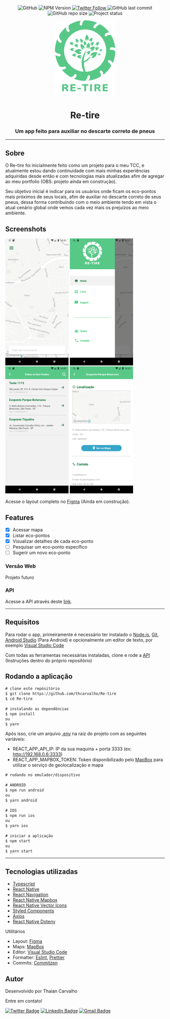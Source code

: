 <p align="center">
  <img alt="GitHub" src="https://img.shields.io/github/license/thcarvalho/Re-tire">
  <img alt="NPM Version" src="https://img.shields.io/badge/npm-6.14.8-red">
  <a href="https://twitter.com/thaian_carvalho">
    <img alt="Twitter Follow" src="https://img.shields.io/twitter/follow/thaian_carvalho?style=social">
  <a>    
  <img alt="GitHub last commit" src="https://img.shields.io/github/last-commit/thcarvalho/Re-tire">
  <img alt="GitHub repo size" src="https://img.shields.io/github/repo-size/thcarvalho/Re-tire">
  <img alt="Project status" src="https://img.shields.io/badge/status-development-blue">
</p>

<p align="center">
  <img alt="Logo" src="./github/assets/logo.png">
  <h1 align="center">Re-tire</h1>
  <h3 align="center">Um app feito para auxiliar no descarte correto de pneus</h3>
</p>


---

## Sobre

O Re-tire foi inicialmente feito como um projeto para o meu TCC, e atualmente estou dando continuidade com mais minhas experiências adquiridas desde então e com tecnologias mais atualizadas afim de agregar ao meu portfolio (OBS: projeto ainda em construção).

Seu objetivo inicial é indicar para os usuários onde ficam os eco-pontos mais próximos de seus locais, afim de auxiliar no descarte correto de seus pneus, dessa forma contribuindo com o meio ambiente tendo em vista o atual cenário global onde vemos cada vez mais os prejuizos ao meio ambiente.

## Screenshots

<img alt="map" src="./github/screenshots/map.png" width="200px">
<img alt="drawer" src="./github/screenshots/drawer.png" width="200px">
<img alt="list" src="./github/screenshots/list.png" width="200px">
<img alt="details" src="./github/screenshots/details.png" width="200px">

Acesse o layout completo no [Figma](https://www.figma.com/file/Ki4aM1OaqvQ5oJpsgcDpL5/Re-Tire-Mobile?node-id=0%3A1) (Ainda em construção).

## Features

- [x] Acessar mapa
- [x] Listar eco-pontos
- [x] Visualizar detalhes de cada eco-ponto
- [ ] Pesquisar um eco-ponto específico
- [ ] Sugerir um novo eco-ponto

### Versão Web

Projeto futuro

### API

Acesse a API através deste [link](https://github.com/thcarvalho/api-retire).

---

## Requisitos

Para rodar o app, primeiramente é necessário ter instalado o [Node.js](https://nodejs.org/en/), [Git](https://git-scm.com/), [Android Studio](https://developer.android.com/studio) (Para Android) e opcionalmente um editor de texto, por exemplo [Visual Studio Code](https://code.visualstudio.com/)

Com todas as ferramentas necessárias instaladas, clone e rode a [API](https://github.com/thcarvalho/api-retire) (Instruções dentro do próprio repositório)


## Rodando a aplicação

```
# clone este repósitório
$ git clone https://github.com/thcarvalho/Re-tire
$ cd Re-tire

# instalando as dependências
$ npm install
ou
$ yarn

```

Após isso, crie um arquivo [.env](https://www.npmjs.com/package/dotenv) na raiz do projeto com as seguintes variáveis:

- REACT_APP_API_IP: IP da sua maquina + porta 3333 (ex: http://192.168.0.6:3333)
- REACT_APP_MAPBOX_TOKEN: Token disponibilizado pelo [MapBox](https://www.mapbox.com/) para utilizar o serviço de geolocalização e mapa

```
# rodando no emulador/dispositivo

# ANDROID
$ npm run android 
ou
$ yarn android

# IOS
$ npm run ios 
ou
$ yarn ios

# iniciar a aplicação
$ npm start
ou
$ yarn start
```

---

## Tecnologias utilizadas

- [Typescript](https://www.typescriptlang.org/)
- [React Native](https://reactnative.dev/)
- [React Navigation](https://reactnavigation.org/)
- [React Native Mapbox](https://github.com/react-native-mapbox-gl/maps)
- [React Native Vector Icons](https://github.com/oblador/react-native-vector-icons)
- [Styled Components](https://styled-components.com/)
- [Axios](https://github.com/axios/axios)
- [React Native Dotenv](https://www.npmjs.com/package/react-native-dotenv)

Utilitários

- Layout: [Figma](https://www.figma.com/)
- Maps: [MapBox](https://www.mapbox.com/)
- Editor: [Visual Studio Code](https://code.visualstudio.com/)
- Formatter: [Eslint](https://eslint.org/), [Prettier](https://prettier.io/)
- Commits: [Commitzen](https://github.com/commitizen/cz-cli)

## Autor

Desenvolvido por Thaian Carvalho

Entre em contato!

[![Twitter Badge](https://img.shields.io/badge/-@thaian_carvalho-1ca0f1?style=flat-square&labelColor=1ca0f1&logo=twitter&logoColor=white&link=https://twitter.com/thaian_carvalho)](https://twitter.com/thaian_carvalho) 
[![Linkedin Badge](https://img.shields.io/badge/-Thaian-blue?style=flat-square&logo=Linkedin&logoColor=white&link=https://www.linkedin.com/in/thaian-carvalho-033753178/)](https://www.linkedin.com/in/thaian-carvalho-033753178/) 
[![Gmail Badge](https://img.shields.io/badge/-th29.br@gmail.com-c14438?style=flat-square&logo=Gmail&logoColor=white&link=mailto:th29.br@gmail.com)](mailto:th29.br@gmail.com)
